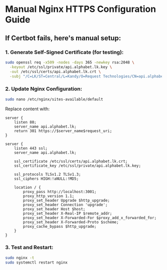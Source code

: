 # Manual Nginx HTTPS Configuration Guide

## If Certbot fails, here's manual setup:

### 1. Generate Self-Signed Certificate (for testing):
```bash
sudo openssl req -x509 -nodes -days 365 -newkey rsa:2048 \
  -keyout /etc/ssl/private/api.alphabet.lk.key \
  -out /etc/ssl/certs/api.alphabet.lk.crt \
  -subj "/C=LK/ST=Central/L=Kandy/O=Request Technologies/CN=api.alphabet.lk"
```

### 2. Update Nginx Configuration:
```bash
sudo nano /etc/nginx/sites-available/default
```

Replace content with:
```nginx
server {
    listen 80;
    server_name api.alphabet.lk;
    return 301 https://$server_name$request_uri;
}

server {
    listen 443 ssl;
    server_name api.alphabet.lk;
    
    ssl_certificate /etc/ssl/certs/api.alphabet.lk.crt;
    ssl_certificate_key /etc/ssl/private/api.alphabet.lk.key;
    
    ssl_protocols TLSv1.2 TLSv1.3;
    ssl_ciphers HIGH:!aNULL:!MD5;
    
    location / {
        proxy_pass http://localhost:3001;
        proxy_http_version 1.1;
        proxy_set_header Upgrade $http_upgrade;
        proxy_set_header Connection 'upgrade';
        proxy_set_header Host $host;
        proxy_set_header X-Real-IP $remote_addr;
        proxy_set_header X-Forwarded-For $proxy_add_x_forwarded_for;
        proxy_set_header X-Forwarded-Proto $scheme;
        proxy_cache_bypass $http_upgrade;
    }
}
```

### 3. Test and Restart:
```bash
sudo nginx -t
sudo systemctl restart nginx
```

